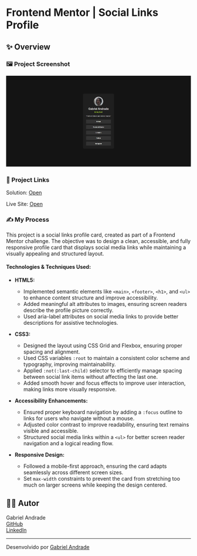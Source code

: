 # Frontend Mentor | Social Links Profile
 
## ✨ Overview

### 🖼️ Project Screenshot
![Solution image](./assets/images/solution.png)

### 🔗 Project Links
Solution: [Open](https://www.frontendmentor.io/solutions/used-html5-css3grid-google-font-vars-and-aria-for-accessibility-h8Hc-YXhw1)

Live Site: [Open](https://gleaming-cocada-5b6140.netlify.app/)

### ✍ My Process

This project is a social links profile card, created as part of a Frontend Mentor challenge. The objective was to design a clean, accessible, and fully responsive profile card that displays social media links while maintaining a visually appealing and structured layout.

#### Technologies & Techniques Used:

- **HTML5:**
    - Implemented semantic elements like `<main>`, `<footer>`,  `<h1>`, and `<ul>` to enhance content structure and improve accessibility.
    - Added meaningful alt attributes to images, ensuring screen readers describe the profile picture correctly.
    - Used aria-label attributes on social media links to provide better descriptions for assistive technologies.

- **CSS3:**
    - Designed the layout using CSS Grid and Flexbox, ensuring proper spacing and alignment.
    - Used CSS variables `:root` to maintain a consistent color scheme and typography, improving maintainability.
    - Applied `:not(:last-child)` selector to efficiently manage spacing between social link items without affecting the last one.
    - Added smooth hover and focus effects to improve user interaction, making links more visually responsive.

- **Accessibility Enhancements:**
    - Ensured proper keyboard navigation by adding a `:focus` outline to links for users who navigate without a mouse.
    - Adjusted color contrast to improve readability, ensuring text remains visible and accessible.
    - Structured social media links within a `<ul>` for better screen reader navigation and a logical reading flow.

- **Responsive Design:**
    - Followed a mobile-first approach, ensuring the card adapts seamlessly across different screen sizes.
    - Set `max-width` constraints to prevent the card from stretching too much on larger screens while keeping the design centered.

## 👨‍💻 Autor

Gabriel Andrade  
[GitHub](https://github.com/4ndradeGabriel)  
[LinkedIn](https://www.linkedin.com/in/andradegabrielw)  

---

Desenvolvido por [Gabriel Andrade](https://github.com/4ndradeGabriel)